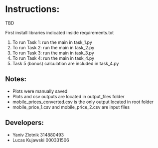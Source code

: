 Instructions:
=============
TBD

First install libraries indicated inside requirements.txt

1. To run Task 1: run the main in task_1.py
2. To run Task 2: run the main in task_2.py
3. To run Task 3: run the main in task_3.py
4. To run Task 4: run the main in task_4.py  
5. Task 5 (bonus) calculation are included in task_4.py

Notes:
-------------
* Plots were manually saved
* Plots and csv outputs are located in output_files folder
* mobile_prices_converted.csv is the only output located in root folder
* mobile_price_1.csv and mobile_price_2.csv are input files

Developers:
------------
* Yaniv Zlotnik   314880493
* Lucas Kujawski  000331506 